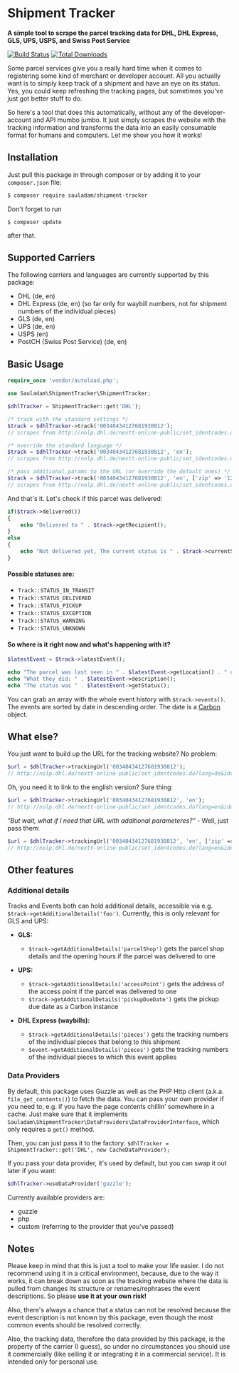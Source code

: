 # Shipment Tracker

**A simple tool to scrape the parcel tracking data for DHL, DHL Express, GLS, UPS, USPS, and Swiss Post Service**

[![Build Status](https://travis-ci.org/sauladam/shipment-tracker.svg?branch=master)](https://travis-ci.org/sauladam/shipment-tracker)
[![Total Downloads](https://poser.pugx.org/sauladam/shipment-tracker/downloads)](https://packagist.org/packages/sauladam/shipment-tracker)


Some parcel services give you a really hard time when it comes to registering some kind of merchant or developer account.
  All you actually want is to simply keep track of a shipment and have an eye on its status. Yes, you could keep refreshing
  the tracking pages, but sometimes you've just got better stuff to do. 
  
  So here's a tool that does this automatically, without any of the developer-account and API mumbo jumbo. It just simply scrapes the website with the tracking information and transforms the data into an easily consumable format for humans and computers. Let me show you how it works!

## Installation

Just pull this package in through composer or by adding it to your `composer.json` file:

```bash
$ composer require sauladam/shipment-tracker
```

Don't forget to run 

    $ composer update

after that.

## Supported Carriers
The following carriers and languages are currently supported by this package:

- DHL (de, en)
- DHL Express (de, en) (so far only for waybill numbers, not for shipment numbers of the individual pieces)
- GLS (de, en)
- UPS (de, en)
- USPS (en)
- PostCH (Swiss Post Service) (de, en)

## Basic Usage

```php
require_once 'vendor/autoload.php';

use Sauladam\ShipmentTracker\ShipmentTracker;

$dhlTracker = ShipmentTracker::get('DHL');

/* track with the standard settings */
$track = $dhlTracker->track('00340434127681930812');
// scrapes from http://nolp.dhl.de/nextt-online-public/set_identcodes.do?lang=de&idc=00340434127681930812

/* override the standard language */
$track = $dhlTracker->track('00340434127681930812', 'en');
// scrapes from http://nolp.dhl.de/nextt-online-public/set_identcodes.do?lang=en&idc=00340434127681930812

/* pass additional params to the URL (or override the default ones) */
$track = $dhlTracker->track('00340434127681930812', 'en', ['zip' => '12345']);
// scrapes from http://nolp.dhl.de/nextt-online-public/set_identcodes.do?lang=en&idc=00340434127681930812&zip=12345
```

And that's it. Let's check if this parcel was delivered:

```php
if($track->delivered())
{
    echo "Delivered to " . $track->getRecipient();
}
else
{
    echo "Not delivered yet, The current status is " . $track->currentStatus();
}
```

#### Possible statuses are:

- `Track::STATUS_IN_TRANSIT`
- `Track::STATUS_DELIVERED`
- `Track::STATUS_PICKUP`
- `Track::STATUS_EXCEPTION`
- `Track::STATUS_WARNING`
- `Track::STATUS_UNKNOWN`

#### So where is it right now and what's happening with it?

```php
$latestEvent = $track->latestEvent();

echo "The parcel was last seen in " . $latestEvent->getLocation() . " on " . $latestEvent->getDate()->format('Y-m-d');
echo "What they did: " . $latestEvent->description();
echo "The status was " . $latestEvent->getStatus();
```

You can grab an array with the whole event history with `$track->events()`. The events are sorted by date in descending order. The date is a [Carbon](https://github.com/briannesbitt/Carbon) object.

## What else?
You just want to build up the URL for the tracking website? No problem:
```php
$url = $dhlTracker->trackingUrl('00340434127681930812');
// http://nolp.dhl.de/nextt-online-public/set_identcodes.do?lang=de&idc=00340434127681930812
```
Oh, you need it to link to the english version? Sure thing:
```php
$url = $dhlTracker->trackingUrl('00340434127681930812', 'en');
// http://nolp.dhl.de/nextt-online-public/set_identcodes.do?lang=en&idc=00340434127681930812
```
*"But wait, what if I need that URL with additional parameteres?"* - Well, just pass them:
```php
$url = $dhlTracker->trackingUrl('00340434127681930812', 'en', ['zip' => '12345']);
// http://nolp.dhl.de/nextt-online-public/set_identcodes.do?lang=en&idc=00340434127681930812&zip=12345
```

## Other features
### Additional details
Tracks and Events both can hold additional details, accessible via e.g. `$track->getAdditionalDetails('foo')`. Currently, this is only relevant for GLS and UPS:
- **GLS:** 
  - `$track->getAdditionalDetails('parcelShop')` gets the parcel shop details and the opening hours if the parcel was delivered to one
  
- **UPS:** 
  - `$track->getAdditionalDetails('accessPoint')` gets the address of the access point if the parcel was delivered to one
  - `$track->getAdditionalDetails('pickupDueDate')` gets the pickup due date as a Carbon instance
  
- **DHL Express (waybills):** 
  - `$track->getAdditionalDetails('pieces')` gets the tracking numbers of the individual pieces that belong to this shipment 
  - `$event->getAdditionalDetails('pieces')` gets the tracking numbers of the individual pieces to which this event applies

### Data Providers
By default, this package uses Guzzle as well as the PHP Http client (a.k.a. `file_get_contents()`) to fetch the data. You can pass your own provider if you need to, e.g. if you have the page contents chillin' somewhere in a cache. Just make sure that it implements `Sauladam\ShipmentTracker\DataProviders\DataProviderInterface`, which only requires a `get()` method.

Then, you can just pass it to the factory: `$dhlTracker = ShipmentTracker::get('DHL', new CacheDataProvider);`

If you pass your data provider, it's used by default, but you can swap it out later if you want:

```php
$dhlTracker->useDataProvider('guzzle');
```

Currently available providers are:
- guzzle
- php
- custom (referring to the provider that you've passed)


## Notes
Please keep in mind that this is just a tool to make your life easier. I do not recommend using it in a critical environment, because, due to the way it works, it can break down as soon as the tracking website where the data is pulled from changes its structure or renames/rephrases the event descriptions. So please **use it at your own risk!**

Also, there's always a chance that a status can not be resolved because the event description is not known by this package, even though the most common events should be resolved correctly.

Also, the tracking data, therefore the data provided by this package, is the property of the carrier (I guess), so under no circumstances you should use it commercially (like selling it or integrating it in a commercial service). It is intended only for personal use.
